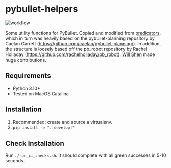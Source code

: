 # pybullet-helpers

![workflow](https://github.com/tomsilver/pybullet-helpers/actions/workflows/ci.yml/badge.svg)

Some utility functions for PyBullet. Copied and modified from [predicators](https://github.com/Learning-and-Intelligent-Systems/predicators), which in turn was heavily based on the pybullet-planning repository by Caelan Garrett (https://github.com/caelan/pybullet-planning/). In addition, the structure is loosely based off the pb_robot repository
by Rachel Holladay (https://github.com/rachelholladay/pb_robot). [Will Shen](https://shen.nz/) made huge contributions.

## Requirements

- Python 3.10+
- Tested on MacOS Catalina

## Installation

1. Recommended: create and source a virtualenv.
2. `pip install -e ".[develop]"`

## Check Installation

Run `./run_ci_checks.sh`. It should complete with all green successes in 5-10 seconds.
